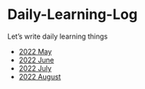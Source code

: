 # Daily-Learning-Log
Let’s write daily learning things 

- [2022 May](https://github.com/superbderrick/Daily-Learning-Log/blob/main/2022_05.md)
- [2022 June](https://github.com/superbderrick/Daily-Learning-Log/blob/main/2022_06.md)
- [2022 July](https://github.com/superbderrick/Daily-Learning-Log/blob/main/2022_07.md)
- [2022 August](https://github.com/superbderrick/Daily-Learning-Log/blob/main/2022_08.md)


